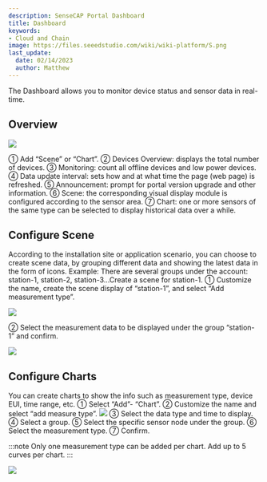 ```yaml
---
description: SenseCAP Portal Dashboard
title: Dashboard
keywords:
- Cloud and Chain
image: https://files.seeedstudio.com/wiki/wiki-platform/S.png        
last_update:
  date: 02/14/2023
  author: Matthew
---
```



The Dashboard allows you to monitor device status and sensor data in real-time.

## Overview

![](https://sensecap-docs.seeed.cc/images/sensecap_portal/EN-dashboard-1.jpg)

① Add “Scene” or “Chart”.
② Devices Overview: displays the total number of devices.
③ Monitoring: count all offline devices and low power devices.
④ Data update interval: sets how and at what time the page (web page) is refreshed.
⑤ Announcement: prompt for portal version upgrade and other information.
⑥ Scene: the corresponding visual display module is configured according to the sensor area.
⑦ Chart: one or more sensors of the same type can be selected to display historical data over a while.

## Configure Scene

According to the installation site or application scenario, you can choose to create scene data, by grouping different data and showing the latest data in the form of icons.
Example: There are several groups under the account: station-1, station-2, station-3…Create a scene for station-1.
① Customize the name, create the scene display of “station-1”, and select “Add measurement type”.

![](https://sensecap-docs.seeed.cc/images/sensecap_portal/EN-dashboard-2.jpg)

② Select the measurement data to be displayed under the group “station-1” and confirm.

![](https://sensecap-docs.seeed.cc/images/sensecap_portal/EN-dashboard-3.jpg)

## Configure Charts

You can create charts to show the info such as measurement type, device EUI, time range, etc.
① Select “Add”- “Chart”.
② Customize the name and select “add measure type”.
![](https://sensecap-docs.seeed.cc/images/sensecap_portal/EN-dashboard-4.jpg)
③ Select the data type and time to display.
④ Select a group.
⑤ Select the specific sensor node under the group.
⑥ Select the measurement type.
⑦ Confirm.

:::note
Only one measurement type can be added per chart. Add up to 5 curves per chart.
:::

![](https://sensecap-docs.seeed.cc/images/sensecap_portal/EN-dashboard-5.jpg)

